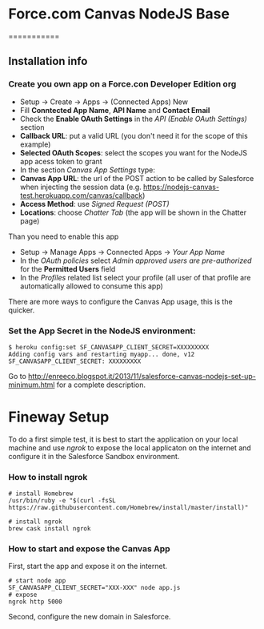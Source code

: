 # Force.com Canvas NodeJS Base
===========

## Installation info

### Create you own app on a Force.con Developer Edition org

- Setup -> Create -> Apps -> (Connected Apps) New
- Fill **Conntected App Name**, **API Name** and **Contact Email**
- Check the **Enable OAuth Settings** in the *API (Enable OAuth Settings)* section
 - **Callback URL**: put a valid URL (you don't need it for the scope of this example)
 - **Selected OAuth Scopes**: select the scopes you want for the NodeJS app acess token to grant
- In the section *Canvas App Settings* type:
 - **Canvas App URL**: the url of the POST action to be called by Salesforce when injecting the session data (e.g. https://nodejs-canvas-test.herokuapp.com/canvas/callback)
 - **Access Method**: use *Signed Request (POST)*
 - **Locations**: choose *Chatter Tab* (the app will be shown in the Chatter page)

Than you need to enable this app

- Setup -> Manage Apps -> Connected Apps -> *Your App Name*
- In the *OAuth policies* select *Admin approved users are pre-authorized* for the **Permitted Users** field
- In the *Profiles* related list select your profile (all user of that profile are automatically allowed to consume this app)

There are more ways to configure the Canvas App usage, this is the quicker.


### Set the App Secret in the NodeJS environment:
	$ heroku config:set SF_CANVASAPP_CLIENT_SECRET=XXXXXXXXX
	Adding config vars and restarting myapp... done, v12
	SF_CANVASAPP_CLIENT_SECRET: XXXXXXXXX

Go to http://enreeco.blogspot.it/2013/11/salesforce-canvas-nodejs-set-up-minimum.html for a complete description.

# Fineway Setup

To do a first simple test, it is best to start the application on your local machine and use *ngrok* to expose the local applicaton on the internet and configure it in the Salesforce Sandbox environment.

### How to install ngrok


```
# install Homebrew
/usr/bin/ruby -e "$(curl -fsSL https://raw.githubusercontent.com/Homebrew/install/master/install)"

# install ngrok
brew cask install ngrok
```

### How to start and expose the Canvas App 

First, start the app and expose it on the internet.

```
# start node app
SF_CANVASAPP_CLIENT_SECRET="XXX-XXX" node app.js
# expose 
ngrok http 5000
```

Second, configure the new domain in Salesforce.